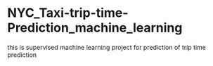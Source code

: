 # NYC_Taxi-trip-time-Prediction_machine_learning
this is supervised machine learning project for prediction of trip time prediction

